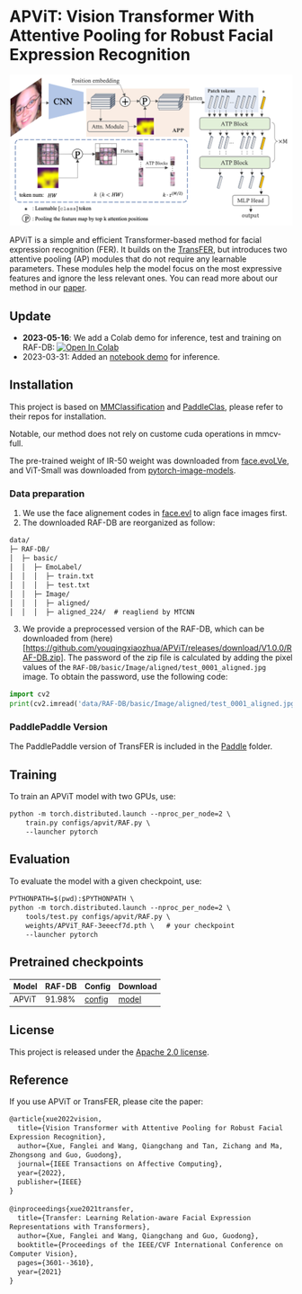 APViT: Vision Transformer With Attentive Pooling for Robust Facial Expression Recognition
==

<div align="center">
  <img src="resources/model.png" width="800"/>
</div>

APViT is a simple and efficient Transformer-based method for facial expression recognition (FER). It builds on the [TransFER](https://openaccess.thecvf.com/content/ICCV2021/html/Xue_TransFER_Learning_Relation-Aware_Facial_Expression_Representations_With_Transformers_ICCV_2021_paper.html), but introduces two attentive pooling (AP) modules that do not require any learnable parameters. These modules help the model focus on the most expressive features and ignore the less relevant ones. You can read more about our method in our [paper](https://arxiv.org/abs/2212.05463).

## Update

- **2023-05-16**: We add a Colab demo for inference, test and training on RAF-DB: [![Open In Colab](https://colab.research.google.com/assets/colab-badge.svg)](https://colab.research.google.com/drive/1dwR-30Gt6Twbqsj5FXqaVzXlgtp6Z7Ll?usp=sharing)
- 2023-03-31: Added an [notebook demo](demo.ipynb) for inference.


## Installation

This project is based on [MMClassification](https://github.com/open-mmlab/mmclassification) and [PaddleClas](https://github.com/PaddlePaddle/PaddleClas), please refer to their repos for installation.

Notable, our method does not rely on custome cuda operations in mmcv-full.

The pre-trained weight of IR-50 weight was downloaded from [face.evoLVe](https://github.com/ZhaoJ9014/face.evoLVe/#model-zoo), and 
ViT-Small was downloaded from [pytorch-image-models](https://github.com/rwightman/pytorch-image-models/releases/download/v0.1-weights/vit_small_p16_224-15ec54c9.pth). 

### Data preparation

1. We use the face alignement codes in [face.evl](https://github.com/ZhaoJ9014/face.evoLVe/#Face-Alignment) to align face images first.
2. The downloaded RAF-DB are reorganized as follow:

```
data/
├─ RAF-DB/
│  ├─ basic/
│  │  ├─ EmoLabel/
│  │  │  ├─ train.txt
│  │  │  ├─ test.txt
│  │  ├─ Image/
│  │  │  ├─ aligned/
│  │  │  ├─ aligned_224/  # reagliend by MTCNN
```
3. We provide a preprocessed version of the RAF-DB, which can be downloaded from (here)[https://github.com/youqingxiaozhua/APViT/releases/download/V1.0.0/RAF-DB.zip]. The password of the zip file is calculated by adding the pixel values of the `RAF-DB/basic/Image/aligned/test_0001_aligned.jpg` image. To obtain the password, use the following code:

```Python
import cv2
print(cv2.imread('data/RAF-DB/basic/Image/aligned/test_0001_aligned.jpg').sum())
```

### PaddlePaddle Version

The PaddlePaddle version of TransFER is included in the [Paddle](Paddle) folder.


## Training

To train an APViT model with two GPUs, use:

```shell
python -m torch.distributed.launch --nproc_per_node=2 \
    train.py configs/apvit/RAF.py \
    --launcher pytorch
```

## Evaluation

To evaluate the model with a given checkpoint, use:

```shell
PYTHONPATH=$(pwd):$PYTHONPATH \
python -m torch.distributed.launch --nproc_per_node=2 \
    tools/test.py configs/apvit/RAF.py \
    weights/APViT_RAF-3eeecf7d.pth \   # your checkpoint
    --launcher pytorch
```

## Pretrained checkpoints

| Model | RAF-DB | Config   | Download |
|-------|--------|----------|----------|
| APViT | 91.98%  | [config](configs/apvit/RAF.py) | [model](https://pan.baidu.com/s/1nuSigUoyV2qEB6WMtzUWFQ?pwd=axfc)  |


## License

This project is released under the [Apache 2.0 license](LICENSE).


## Reference
If you use APViT or TransFER, please cite the paper:

```
@article{xue2022vision,
  title={Vision Transformer with Attentive Pooling for Robust Facial Expression Recognition},
  author={Xue, Fanglei and Wang, Qiangchang and Tan, Zichang and Ma, Zhongsong and Guo, Guodong},
  journal={IEEE Transactions on Affective Computing},
  year={2022},
  publisher={IEEE}
}

@inproceedings{xue2021transfer,
  title={Transfer: Learning Relation-aware Facial Expression Representations with Transformers},
  author={Xue, Fanglei and Wang, Qiangchang and Guo, Guodong},
  booktitle={Proceedings of the IEEE/CVF International Conference on Computer Vision},
  pages={3601--3610},
  year={2021}
}
```
